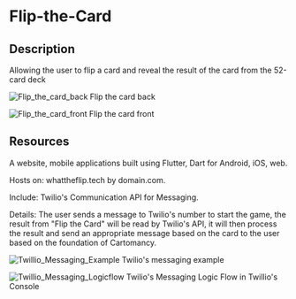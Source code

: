 # Flip-the-Card

## Description
Allowing the user to flip a card and reveal the result of the card from the 52-card deck <br>

![Flip_the_card_back](https://user-images.githubusercontent.com/74561706/221416210-aa2c6a3b-7c63-44e5-9b72-be817130246c.png)
Flip the card back <br>

![Flip_the_card_front](https://user-images.githubusercontent.com/74561706/221416222-2ed10e4f-bf44-49e4-89cc-78b9a5f3911c.png)
Flip the card front <br>


## Resources
A website, mobile applications built using Flutter, Dart for Android, iOS, web. <br>

Hosts on: whattheflip.tech by domain.com. <br>

Include: Twilio's Communication API for Messaging. <br>

Details: The user sends a message to Twilio's number to start the game, the result from "Flip the Card" will be read by Twilio's API, it will then process the result and send an appropriate message based on the card to the user based on the foundation of Cartomancy. <br>

![Twillio_Messaging_Example](https://user-images.githubusercontent.com/74561706/221416243-58d7e1b0-b54f-4cf2-ace4-0c0491c50981.jpg)
Twilio's messaging example <br>

![Twillio_Messaging_Logicflow](https://user-images.githubusercontent.com/74561706/221416256-80d17bf4-fed7-45bc-a45e-6eb888bb3a02.png)
Twilio's Messaging Logic Flow in Twillio's Console <br>



